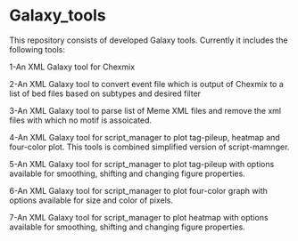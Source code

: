 # Galaxy_tools

This repository consists of developed Galaxy tools.
Currently it includes the following tools:

1-An XML Galaxy tool for Chexmix

2-An XML Galaxy tool to convert event file which is output of Chexmix to a list of bed files based on subtypes and desired filter

3-An XML Galaxy tool to parse list of Meme XML files and remove the xml files with which no motif is assoicated.

4-An XML Galaxy tool for script_manager to plot tag-pileup, heatmap and four-color plot. This tools is combined simplified version of script-mamnger.

5-An XML Galaxy tool for script_manager to plot tag-pileup with options available for smoothing, shifting and changing figure properties.

6-An XML Galaxy tool for script_manager to plot four-color graph with options available for size and color of pixels.

7-An XML Galaxy tool for script_manager to plot heatmap with options available for smoothing, shifting and changing figure properties.
